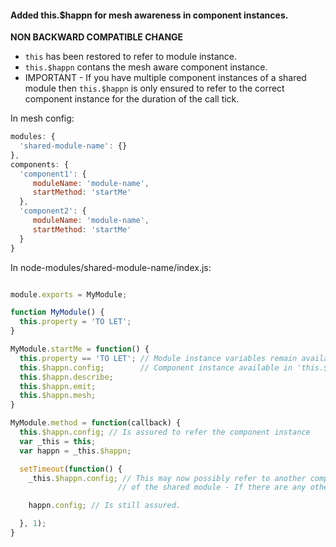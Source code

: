 
#### Added this.$happn for mesh awareness in component instances.

__NON BACKWARD COMPATIBLE CHANGE__

* `this` has been restored to refer to module instance.
* `this.$happn` contans the mesh aware component instance.
* IMPORTANT - If you have multiple component instances of a shared module then `this.$happn` is only ensured to refer to the correct component instance for the duration of the call tick.

In mesh config:

```javascript
modules: {
  'shared-module-name': {}
},
components: {
  'component1': {
     moduleName: 'module-name',
     startMethod: 'startMe'
  },
  'component2': {
     moduleName: 'module-name',
     startMethod: 'startMe'
  }
}
```

In node-modules/shared-module-name/index.js:

```javascript

module.exports = MyModule;

function MyModule() {
  this.property = 'TO LET';
}

MyModule.startMe = function() {
  this.property == 'TO LET'; // Module instance variables remain available on 'this'.
  this.$happn.config;        // Component instance available in 'this.$happn'
  this.$happn.describe;
  this.$happn.emit;
  this.$happn.mesh;
}

MyModule.method = function(callback) {
  this.$happn.config; // Is assured to refer the component instance
  var _this = this;
  var happn = _this.$happn;

  setTimeout(function() {
    _this.$happn.config; // This may now possibly refer to another component instance 
                        // of the shared module - If there are any other instances.

    happn.config; // Is still assured.

  }, 1);
}

```